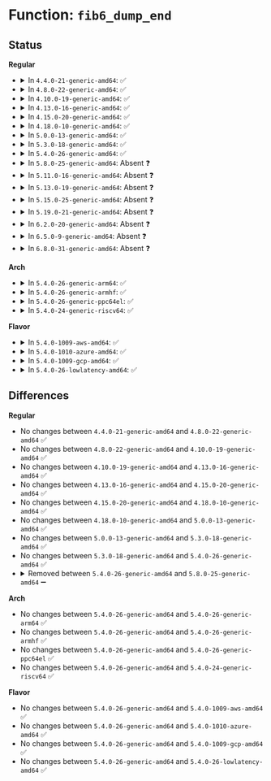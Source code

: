 # Function: <code>fib6_dump_end</code>

## Status
<b>Regular</b>
<ul>
<li>
<details>
<summary>In <code>4.4.0-21-generic-amd64</code>: ✅</summary>

```c
void fib6_dump_end(struct netlink_callback * cb)
```

```json
{
  "name": "fib6_dump_end",
  "collision_type": "Unique Static",
  "inline_type": "No",
  "funcs": [
    {
      "addr": 18446744071587076208,
      "name": "fib6_dump_end",
      "external": false,
      "loc": "net/ipv6/ip6_fib.c:326",
      "file": "net/ipv6/ip6_fib.c",
      "inline": "seen, unknown",
      "caller_inline": [],
      "caller_func": [
        "net/ipv6/ip6_fib.c:fib6_dump_done",
        "net/ipv6/ip6_fib.c:inet6_dump_fib"
      ]
    }
  ],
  "symbols": [
    {
      "addr": 18446744071587076208,
      "name": "fib6_dump_end",
      "section": ".text",
      "bind": "STB_LOCAL",
      "size": 86
    }
  ]
}
```
</details>
</li>
<li>
<details>
<summary>In <code>4.8.0-22-generic-amd64</code>: ✅</summary>

```c
void fib6_dump_end(struct netlink_callback * cb)
```

```json
{
  "name": "fib6_dump_end",
  "collision_type": "Unique Static",
  "inline_type": "No",
  "funcs": [
    {
      "addr": 18446744071587527088,
      "name": "fib6_dump_end",
      "external": false,
      "loc": "net/ipv6/ip6_fib.c:326",
      "file": "net/ipv6/ip6_fib.c",
      "inline": "seen, unknown",
      "caller_inline": [],
      "caller_func": [
        "net/ipv6/ip6_fib.c:inet6_dump_fib",
        "net/ipv6/ip6_fib.c:fib6_dump_done"
      ]
    }
  ],
  "symbols": [
    {
      "addr": 18446744071587527088,
      "name": "fib6_dump_end",
      "section": ".text",
      "bind": "STB_LOCAL",
      "size": 97
    }
  ]
}
```
</details>
</li>
<li>
<details>
<summary>In <code>4.10.0-19-generic-amd64</code>: ✅</summary>

```c
void fib6_dump_end(struct netlink_callback * cb)
```

```json
{
  "name": "fib6_dump_end",
  "collision_type": "Unique Static",
  "inline_type": "No",
  "funcs": [
    {
      "addr": 18446744071587731440,
      "name": "fib6_dump_end",
      "external": false,
      "loc": "net/ipv6/ip6_fib.c:326",
      "file": "net/ipv6/ip6_fib.c",
      "inline": "seen, unknown",
      "caller_inline": [],
      "caller_func": [
        "net/ipv6/ip6_fib.c:inet6_dump_fib",
        "net/ipv6/ip6_fib.c:fib6_dump_done"
      ]
    }
  ],
  "symbols": [
    {
      "addr": 18446744071587731440,
      "name": "fib6_dump_end",
      "section": ".text",
      "bind": "STB_LOCAL",
      "size": 97
    }
  ]
}
```
</details>
</li>
<li>
<details>
<summary>In <code>4.13.0-16-generic-amd64</code>: ✅</summary>

```c
void fib6_dump_end(struct netlink_callback * cb)
```

```json
{
  "name": "fib6_dump_end",
  "collision_type": "Unique Static",
  "inline_type": "No",
  "funcs": [
    {
      "addr": 18446744071587885488,
      "name": "fib6_dump_end",
      "external": false,
      "loc": "net/ipv6/ip6_fib.c:350",
      "file": "net/ipv6/ip6_fib.c",
      "inline": "seen, unknown",
      "caller_inline": [],
      "caller_func": [
        "net/ipv6/ip6_fib.c:inet6_dump_fib",
        "net/ipv6/ip6_fib.c:fib6_dump_done"
      ]
    }
  ],
  "symbols": [
    {
      "addr": 18446744071587885488,
      "name": "fib6_dump_end",
      "section": ".text",
      "bind": "STB_LOCAL",
      "size": 97
    }
  ]
}
```
</details>
</li>
<li>
<details>
<summary>In <code>4.15.0-20-generic-amd64</code>: ✅</summary>

```c
void fib6_dump_end(struct netlink_callback * cb)
```

```json
{
  "name": "fib6_dump_end",
  "collision_type": "Unique Static",
  "inline_type": "No",
  "funcs": [
    {
      "addr": 18446744071588418176,
      "name": "fib6_dump_end",
      "external": false,
      "loc": "net/ipv6/ip6_fib.c:455",
      "file": "net/ipv6/ip6_fib.c",
      "inline": "seen, unknown",
      "caller_inline": [],
      "caller_func": [
        "net/ipv6/ip6_fib.c:inet6_dump_fib",
        "net/ipv6/ip6_fib.c:fib6_dump_done"
      ]
    }
  ],
  "symbols": [
    {
      "addr": 18446744071588418176,
      "name": "fib6_dump_end",
      "section": ".text",
      "bind": "STB_LOCAL",
      "size": 97
    }
  ]
}
```
</details>
</li>
<li>
<details>
<summary>In <code>4.18.0-10-generic-amd64</code>: ✅</summary>

```c
void fib6_dump_end(struct netlink_callback * cb)
```

```json
{
  "name": "fib6_dump_end",
  "collision_type": "Unique Static",
  "inline_type": "No",
  "funcs": [
    {
      "addr": 18446744071588780496,
      "name": "fib6_dump_end",
      "external": false,
      "loc": "net/ipv6/ip6_fib.c:503",
      "file": "net/ipv6/ip6_fib.c",
      "inline": "seen, unknown",
      "caller_inline": [],
      "caller_func": [
        "net/ipv6/ip6_fib.c:inet6_dump_fib",
        "net/ipv6/ip6_fib.c:fib6_dump_done"
      ]
    }
  ],
  "symbols": [
    {
      "addr": 18446744071588780496,
      "name": "fib6_dump_end",
      "section": ".text",
      "bind": "STB_LOCAL",
      "size": 113
    }
  ]
}
```
</details>
</li>
<li>
<details>
<summary>In <code>5.0.0-13-generic-amd64</code>: ✅</summary>

```c
void fib6_dump_end(struct netlink_callback * cb)
```

```json
{
  "name": "fib6_dump_end",
  "collision_type": "Unique Static",
  "inline_type": "No",
  "funcs": [
    {
      "addr": 18446744071589000624,
      "name": "fib6_dump_end",
      "external": false,
      "loc": "net/ipv6/ip6_fib.c:502",
      "file": "net/ipv6/ip6_fib.c",
      "inline": "seen, unknown",
      "caller_inline": [],
      "caller_func": [
        "net/ipv6/ip6_fib.c:inet6_dump_fib",
        "net/ipv6/ip6_fib.c:fib6_dump_done"
      ]
    }
  ],
  "symbols": [
    {
      "addr": 18446744071589000624,
      "name": "fib6_dump_end",
      "section": ".text",
      "bind": "STB_LOCAL",
      "size": 113
    }
  ]
}
```
</details>
</li>
<li>
<details>
<summary>In <code>5.3.0-18-generic-amd64</code>: ✅</summary>

```c
void fib6_dump_end(struct netlink_callback * cb)
```

```json
{
  "name": "fib6_dump_end",
  "collision_type": "Unique Static",
  "inline_type": "No",
  "funcs": [
    {
      "addr": 18446744071589451648,
      "name": "fib6_dump_end",
      "external": false,
      "loc": "net/ipv6/ip6_fib.c:495",
      "file": "net/ipv6/ip6_fib.c",
      "inline": "seen, unknown",
      "caller_inline": [],
      "caller_func": [
        "net/ipv6/ip6_fib.c:inet6_dump_fib",
        "net/ipv6/ip6_fib.c:fib6_dump_done"
      ]
    }
  ],
  "symbols": [
    {
      "addr": 18446744071589451648,
      "name": "fib6_dump_end",
      "section": ".text",
      "bind": "STB_LOCAL",
      "size": 97
    }
  ]
}
```
</details>
</li>
<li>
<details>
<summary>In <code>5.4.0-26-generic-amd64</code>: ✅</summary>

```c
void fib6_dump_end(struct netlink_callback * cb)
```

```json
{
  "name": "fib6_dump_end",
  "collision_type": "Unique Static",
  "inline_type": "No",
  "funcs": [
    {
      "addr": 18446744071589675952,
      "name": "fib6_dump_end",
      "external": false,
      "loc": "net/ipv6/ip6_fib.c:495",
      "file": "net/ipv6/ip6_fib.c",
      "inline": "seen, unknown",
      "caller_inline": [],
      "caller_func": [
        "net/ipv6/ip6_fib.c:inet6_dump_fib",
        "net/ipv6/ip6_fib.c:fib6_dump_done"
      ]
    }
  ],
  "symbols": [
    {
      "addr": 18446744071589675952,
      "name": "fib6_dump_end",
      "section": ".text",
      "bind": "STB_LOCAL",
      "size": 97
    }
  ]
}
```
</details>
</li>
<li>
<details>
<summary>In <code>5.8.0-25-generic-amd64</code>: Absent ❓</summary>

```json
{
  "name": "fib6_dump_end",
  "collision_type": "Unique Static",
  "inline_type": "Full",
  "funcs": [
    {
      "addr": 18446744071590692952,
      "name": "fib6_dump_end",
      "external": false,
      "loc": "net/ipv6/ip6_fib.c:546",
      "file": "net/ipv6/ip6_fib.c",
      "inline": "not declared, inlined",
      "caller_inline": [
        "net/ipv6/ip6_fib.c:inet6_dump_fib",
        "net/ipv6/ip6_fib.c:fib6_dump_done"
      ],
      "caller_func": []
    }
  ],
  "symbols": []
}
```
</details>
</li>
<li>
<details>
<summary>In <code>5.11.0-16-generic-amd64</code>: Absent ❓</summary>

```json
{
  "name": "fib6_dump_end",
  "collision_type": "Unique Static",
  "inline_type": "Full",
  "funcs": [
    {
      "addr": 18446744071590753443,
      "name": "fib6_dump_end",
      "external": false,
      "loc": "net/ipv6/ip6_fib.c:547",
      "file": "net/ipv6/ip6_fib.c",
      "inline": "not declared, inlined",
      "caller_inline": [
        "net/ipv6/ip6_fib.c:inet6_dump_fib",
        "net/ipv6/ip6_fib.c:fib6_dump_done"
      ],
      "caller_func": []
    }
  ],
  "symbols": []
}
```
</details>
</li>
<li>
<details>
<summary>In <code>5.13.0-19-generic-amd64</code>: Absent ❓</summary>

```json
{
  "name": "fib6_dump_end",
  "collision_type": "Unique Static",
  "inline_type": "Full",
  "funcs": [
    {
      "addr": 18446744071590680915,
      "name": "fib6_dump_end",
      "external": false,
      "loc": "net/ipv6/ip6_fib.c:548",
      "file": "net/ipv6/ip6_fib.c",
      "inline": "not declared, inlined",
      "caller_inline": [
        "net/ipv6/ip6_fib.c:inet6_dump_fib",
        "net/ipv6/ip6_fib.c:fib6_dump_done"
      ],
      "caller_func": []
    }
  ],
  "symbols": []
}
```
</details>
</li>
<li>
<details>
<summary>In <code>5.15.0-25-generic-amd64</code>: Absent ❓</summary>

```json
{
  "name": "fib6_dump_end",
  "collision_type": "Unique Static",
  "inline_type": "Full",
  "funcs": [
    {
      "addr": 18446744071591497492,
      "name": "fib6_dump_end",
      "external": false,
      "loc": "net/ipv6/ip6_fib.c:549",
      "file": "net/ipv6/ip6_fib.c",
      "inline": "not declared, inlined",
      "caller_inline": [
        "net/ipv6/ip6_fib.c:inet6_dump_fib",
        "net/ipv6/ip6_fib.c:fib6_dump_done"
      ],
      "caller_func": []
    }
  ],
  "symbols": []
}
```
</details>
</li>
<li>
<details>
<summary>In <code>5.19.0-21-generic-amd64</code>: Absent ❓</summary>

```json
{
  "name": "fib6_dump_end",
  "collision_type": "Unique Static",
  "inline_type": "Full",
  "funcs": [
    {
      "addr": 18446744071593182026,
      "name": "fib6_dump_end",
      "external": false,
      "loc": "net/ipv6/ip6_fib.c:550",
      "file": "net/ipv6/ip6_fib.c",
      "inline": "not declared, inlined",
      "caller_inline": [
        "net/ipv6/ip6_fib.c:inet6_dump_fib",
        "net/ipv6/ip6_fib.c:fib6_dump_done"
      ],
      "caller_func": []
    }
  ],
  "symbols": []
}
```
</details>
</li>
<li>
<details>
<summary>In <code>6.2.0-20-generic-amd64</code>: Absent ❓</summary>

```json
{
  "name": "fib6_dump_end",
  "collision_type": "Unique Static",
  "inline_type": "Full",
  "funcs": [
    {
      "addr": 18446744071595081018,
      "name": "fib6_dump_end",
      "external": false,
      "loc": "net/ipv6/ip6_fib.c:549",
      "file": "net/ipv6/ip6_fib.c",
      "inline": "not declared, inlined",
      "caller_inline": [
        "net/ipv6/ip6_fib.c:inet6_dump_fib",
        "net/ipv6/ip6_fib.c:fib6_dump_done"
      ],
      "caller_func": []
    }
  ],
  "symbols": []
}
```
</details>
</li>
<li>
<details>
<summary>In <code>6.5.0-9-generic-amd64</code>: Absent ❓</summary>

```json
{
  "name": "fib6_dump_end",
  "collision_type": "Unique Static",
  "inline_type": "Full",
  "funcs": [
    {
      "addr": 18446744071595474776,
      "name": "fib6_dump_end",
      "external": false,
      "loc": "net/ipv6/ip6_fib.c:549",
      "file": "net/ipv6/ip6_fib.c",
      "inline": "not declared, inlined",
      "caller_inline": [
        "net/ipv6/ip6_fib.c:inet6_dump_fib",
        "net/ipv6/ip6_fib.c:fib6_dump_done"
      ],
      "caller_func": []
    }
  ],
  "symbols": []
}
```
</details>
</li>
<li>
<details>
<summary>In <code>6.8.0-31-generic-amd64</code>: Absent ❓</summary>

```json
{
  "name": "fib6_dump_end",
  "collision_type": "Unique Static",
  "inline_type": "Full",
  "funcs": [
    {
      "addr": 18446744071596317367,
      "name": "fib6_dump_end",
      "external": false,
      "loc": "net/ipv6/ip6_fib.c:549",
      "file": "net/ipv6/ip6_fib.c",
      "inline": "not declared, inlined",
      "caller_inline": [
        "net/ipv6/ip6_fib.c:inet6_dump_fib",
        "net/ipv6/ip6_fib.c:fib6_dump_done"
      ],
      "caller_func": []
    }
  ],
  "symbols": []
}
```
</details>
</li>
</ul>
<b>Arch</b>
<ul>
<li>
<details>
<summary>In <code>5.4.0-26-generic-arm64</code>: ✅</summary>

```c
void fib6_dump_end(struct netlink_callback * cb)
```

```json
{
  "name": "fib6_dump_end",
  "collision_type": "Unique Static",
  "inline_type": "No",
  "funcs": [
    {
      "addr": 18446603336503368704,
      "name": "fib6_dump_end",
      "external": false,
      "loc": "net/ipv6/ip6_fib.c:495",
      "file": "net/ipv6/ip6_fib.c",
      "inline": "seen, unknown",
      "caller_inline": [],
      "caller_func": [
        "net/ipv6/ip6_fib.c:inet6_dump_fib",
        "net/ipv6/ip6_fib.c:fib6_dump_done"
      ]
    }
  ],
  "symbols": [
    {
      "addr": 18446603336503368704,
      "name": "fib6_dump_end",
      "section": ".text",
      "bind": "STB_LOCAL",
      "size": 108
    }
  ]
}
```
</details>
</li>
<li>
<details>
<summary>In <code>5.4.0-26-generic-armhf</code>: ✅</summary>

```c
void fib6_dump_end(struct netlink_callback * cb)
```

```json
{
  "name": "fib6_dump_end",
  "collision_type": "Unique Static",
  "inline_type": "No",
  "funcs": [
    {
      "addr": 3236029008,
      "name": "fib6_dump_end",
      "external": false,
      "loc": "net/ipv6/ip6_fib.c:495",
      "file": "net/ipv6/ip6_fib.c",
      "inline": "seen, unknown",
      "caller_inline": [],
      "caller_func": [
        "net/ipv6/ip6_fib.c:inet6_dump_fib",
        "net/ipv6/ip6_fib.c:fib6_dump_done"
      ]
    }
  ],
  "symbols": [
    {
      "addr": 3236029008,
      "name": "fib6_dump_end",
      "section": ".text",
      "bind": "STB_LOCAL",
      "size": 116
    }
  ]
}
```
</details>
</li>
<li>
<details>
<summary>In <code>5.4.0-26-generic-ppc64el</code>: ✅</summary>

```c
void fib6_dump_end(struct netlink_callback * cb)
```

```json
{
  "name": "fib6_dump_end",
  "collision_type": "Unique Static",
  "inline_type": "No",
  "funcs": [
    {
      "addr": 13835058055297131632,
      "name": "fib6_dump_end",
      "external": false,
      "loc": "net/ipv6/ip6_fib.c:495",
      "file": "net/ipv6/ip6_fib.c",
      "inline": "seen, unknown",
      "caller_inline": [],
      "caller_func": [
        "net/ipv6/ip6_fib.c:inet6_dump_fib",
        "net/ipv6/ip6_fib.c:fib6_dump_done"
      ]
    }
  ],
  "symbols": [
    {
      "addr": 13835058055297131632,
      "name": "fib6_dump_end",
      "section": ".text",
      "bind": "STB_LOCAL",
      "size": 160
    }
  ]
}
```
</details>
</li>
<li>
<details>
<summary>In <code>5.4.0-24-generic-riscv64</code>: ✅</summary>

```c
void fib6_dump_end(struct netlink_callback * cb)
```

```json
{
  "name": "fib6_dump_end",
  "collision_type": "Unique Static",
  "inline_type": "No",
  "funcs": [
    {
      "addr": 18446743936279368644,
      "name": "fib6_dump_end",
      "external": false,
      "loc": "net/ipv6/ip6_fib.c:495",
      "file": "net/ipv6/ip6_fib.c",
      "inline": "seen, unknown",
      "caller_inline": [],
      "caller_func": [
        "net/ipv6/ip6_fib.c:inet6_dump_fib",
        "net/ipv6/ip6_fib.c:fib6_dump_done"
      ]
    }
  ],
  "symbols": [
    {
      "addr": 18446743936279368644,
      "name": "fib6_dump_end",
      "section": ".text",
      "bind": "STB_LOCAL",
      "size": 92
    }
  ]
}
```
</details>
</li>
</ul>
<b>Flavor</b>
<ul>
<li>
<details>
<summary>In <code>5.4.0-1009-aws-amd64</code>: ✅</summary>

```c
void fib6_dump_end(struct netlink_callback * cb)
```

```json
{
  "name": "fib6_dump_end",
  "collision_type": "Unique Static",
  "inline_type": "No",
  "funcs": [
    {
      "addr": 18446744071589280320,
      "name": "fib6_dump_end",
      "external": false,
      "loc": "net/ipv6/ip6_fib.c:495",
      "file": "net/ipv6/ip6_fib.c",
      "inline": "seen, unknown",
      "caller_inline": [],
      "caller_func": [
        "net/ipv6/ip6_fib.c:inet6_dump_fib",
        "net/ipv6/ip6_fib.c:fib6_dump_done"
      ]
    }
  ],
  "symbols": [
    {
      "addr": 18446744071589280320,
      "name": "fib6_dump_end",
      "section": ".text",
      "bind": "STB_LOCAL",
      "size": 97
    }
  ]
}
```
</details>
</li>
<li>
<details>
<summary>In <code>5.4.0-1010-azure-amd64</code>: ✅</summary>

```c
void fib6_dump_end(struct netlink_callback * cb)
```

```json
{
  "name": "fib6_dump_end",
  "collision_type": "Unique Static",
  "inline_type": "No",
  "funcs": [
    {
      "addr": 18446744071589005312,
      "name": "fib6_dump_end",
      "external": false,
      "loc": "net/ipv6/ip6_fib.c:495",
      "file": "net/ipv6/ip6_fib.c",
      "inline": "seen, unknown",
      "caller_inline": [],
      "caller_func": [
        "net/ipv6/ip6_fib.c:inet6_dump_fib",
        "net/ipv6/ip6_fib.c:fib6_dump_done"
      ]
    }
  ],
  "symbols": [
    {
      "addr": 18446744071589005312,
      "name": "fib6_dump_end",
      "section": ".text",
      "bind": "STB_LOCAL",
      "size": 97
    }
  ]
}
```
</details>
</li>
<li>
<details>
<summary>In <code>5.4.0-1009-gcp-amd64</code>: ✅</summary>

```c
void fib6_dump_end(struct netlink_callback * cb)
```

```json
{
  "name": "fib6_dump_end",
  "collision_type": "Unique Static",
  "inline_type": "No",
  "funcs": [
    {
      "addr": 18446744071589717184,
      "name": "fib6_dump_end",
      "external": false,
      "loc": "net/ipv6/ip6_fib.c:495",
      "file": "net/ipv6/ip6_fib.c",
      "inline": "seen, unknown",
      "caller_inline": [],
      "caller_func": [
        "net/ipv6/ip6_fib.c:inet6_dump_fib",
        "net/ipv6/ip6_fib.c:fib6_dump_done"
      ]
    }
  ],
  "symbols": [
    {
      "addr": 18446744071589717184,
      "name": "fib6_dump_end",
      "section": ".text",
      "bind": "STB_LOCAL",
      "size": 97
    }
  ]
}
```
</details>
</li>
<li>
<details>
<summary>In <code>5.4.0-26-lowlatency-amd64</code>: ✅</summary>

```c
void fib6_dump_end(struct netlink_callback * cb)
```

```json
{
  "name": "fib6_dump_end",
  "collision_type": "Unique Static",
  "inline_type": "No",
  "funcs": [
    {
      "addr": 18446744071589767104,
      "name": "fib6_dump_end",
      "external": false,
      "loc": "net/ipv6/ip6_fib.c:495",
      "file": "net/ipv6/ip6_fib.c",
      "inline": "seen, unknown",
      "caller_inline": [],
      "caller_func": [
        "net/ipv6/ip6_fib.c:inet6_dump_fib",
        "net/ipv6/ip6_fib.c:fib6_dump_done"
      ]
    }
  ],
  "symbols": [
    {
      "addr": 18446744071589767104,
      "name": "fib6_dump_end",
      "section": ".text",
      "bind": "STB_LOCAL",
      "size": 97
    }
  ]
}
```
</details>
</li>
</ul>

## Differences
<b>Regular</b>
<ul>
<li>
No changes between <code>4.4.0-21-generic-amd64</code> and <code>4.8.0-22-generic-amd64</code> ✅
</li>
<li>
No changes between <code>4.8.0-22-generic-amd64</code> and <code>4.10.0-19-generic-amd64</code> ✅
</li>
<li>
No changes between <code>4.10.0-19-generic-amd64</code> and <code>4.13.0-16-generic-amd64</code> ✅
</li>
<li>
No changes between <code>4.13.0-16-generic-amd64</code> and <code>4.15.0-20-generic-amd64</code> ✅
</li>
<li>
No changes between <code>4.15.0-20-generic-amd64</code> and <code>4.18.0-10-generic-amd64</code> ✅
</li>
<li>
No changes between <code>4.18.0-10-generic-amd64</code> and <code>5.0.0-13-generic-amd64</code> ✅
</li>
<li>
No changes between <code>5.0.0-13-generic-amd64</code> and <code>5.3.0-18-generic-amd64</code> ✅
</li>
<li>
No changes between <code>5.3.0-18-generic-amd64</code> and <code>5.4.0-26-generic-amd64</code> ✅
</li>
<li>
<details>
<summary>Removed between <code>5.4.0-26-generic-amd64</code> and <code>5.8.0-25-generic-amd64</code> ➖</summary>

```c
void fib6_dump_end(struct netlink_callback * cb)
```
</details>
</li>
</ul>
<b>Arch</b>
<ul>
<li>
No changes between <code>5.4.0-26-generic-amd64</code> and <code>5.4.0-26-generic-arm64</code> ✅
</li>
<li>
No changes between <code>5.4.0-26-generic-amd64</code> and <code>5.4.0-26-generic-armhf</code> ✅
</li>
<li>
No changes between <code>5.4.0-26-generic-amd64</code> and <code>5.4.0-26-generic-ppc64el</code> ✅
</li>
<li>
No changes between <code>5.4.0-26-generic-amd64</code> and <code>5.4.0-24-generic-riscv64</code> ✅
</li>
</ul>
<b>Flavor</b>
<ul>
<li>
No changes between <code>5.4.0-26-generic-amd64</code> and <code>5.4.0-1009-aws-amd64</code> ✅
</li>
<li>
No changes between <code>5.4.0-26-generic-amd64</code> and <code>5.4.0-1010-azure-amd64</code> ✅
</li>
<li>
No changes between <code>5.4.0-26-generic-amd64</code> and <code>5.4.0-1009-gcp-amd64</code> ✅
</li>
<li>
No changes between <code>5.4.0-26-generic-amd64</code> and <code>5.4.0-26-lowlatency-amd64</code> ✅
</li>
</ul>

